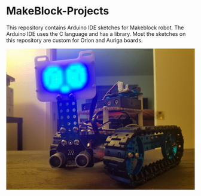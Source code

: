 # MakeBlock-Projects
This repository contains Arduino IDE sketches for Makeblock robot. The Arduino IDE uses the C language and has a library. Most the sketches on this repository are custom for Orion and Auriga boards. 

![alt text](https://raw.githubusercontent.com/rlawton2/MakeBlock-Projects/master/small_image.png)
